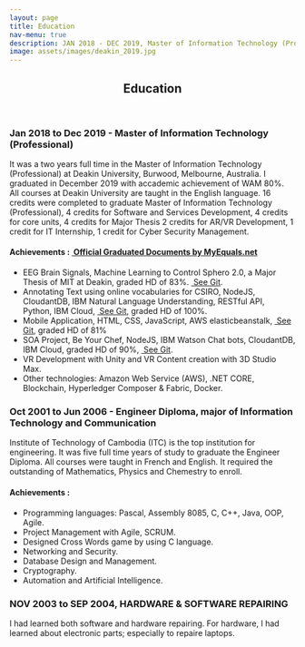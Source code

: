 ```yaml
---
layout: page
title: Education
nav-menu: true
description: JAN 2018 - DEC 2019, Master of Information Technology (Professional) at Deakin University, Melbourne, Australia. Major of Software and Services Development, Weighted Average Mark (WAM) 80%. <br/><br/> OCT 2001 - JUN 2006, Engineer Diploma, major of Information Technology and Communication, Institute of Technology of Cambodia. <br/><br/>NOV 2003 - SEP 2004, HARDWARE & SOFTWARE REPAIRING, NORTON UNIVERSITY, CAMBODIA.
image: assets/images/deakin_2019.jpg
---
```


<!-- Main -->
<div id="main" class="alt">

<!-- One -->
<section id="one">
	<div class="inner">
		<header class="major">
			<h1>Education</h1>
		</header>
	
<!-- Content -->

<h3>Jan 2018 to Dec 2019 - Master of Information Technology (Professional)</h3>
<p><span class="image left"><img src="{{ "assets/images/deakin_2019.jpg" | relative_url }}" alt="" /></span>It was a two years full time in the Master of Information Technology (Professional) at Deakin University, Burwood, Melbourne, Australia. I graduated in December 2019 with accademic achievement of WAM 80%. All courses at Deakin University are taught in the English language. 16 credits were completed to graduate Master of Information Technology (Professional), 4 credits for Software and Services Development, 4 credits for core units, 4 credits for Major Thesis 2 credits for AR/VR Development, 1 credit for IT Internship, 1 credit for Cyber Security Management.</p>


<h4>Achievements	: <a class='fa-graduate-cap' href='https://www.myequals.net/' target='_blank'>&nbsp;Official Graduated Documents by MyEquals.net</a></h4>
<ul class='alt'>
	<li>EEG Brain Signals, Machine Learning to Control Sphero 2.0, a Major Thesis of MIT at Deakin, graded HD of 83%. <a class='icon alt fa-github' href='https://github.com/sochan/insightsquero2' target='_blank'>&nbsp;See Git</a>.</li>	
	<li>Annotating Text using online vocabularies for CSIRO, NodeJS, CloudantDB, IBM Natural Language Understanding, RESTful API, Python, IBM Cloud, <a class='icon alt fa-github' href='https://github.com/sochan/CSIROAnnotatingText' target='_blank'>&nbsp;See Git</a>, graded HD of 100%.</li> 
	<li>Mobile Application, HTML, CSS, JavaScript, AWS elasticbeanstalk, <a class='icon alt fa-github' href='https://github.com/sochan/KidColourMobile' target='_blank'>&nbsp;See Git</a>, graded HD of 81%</li>
	<li>SOA Project, Be Your Chef, NodeJS, IBM Watson Chat bots, CloudantDB, IBM Cloud, graded HD of 90%, <a class='icon alt fa-github' href='https://github.com/sochan/CookingWatson' target='_blank'>&nbsp;See Git</a>.</li>
	<li>VR Development with Unity and VR Content creation with 3D Studio Max.</li>
	<li>Other technologies: Amazon Web Service (AWS), .NET CORE, Blockchain, Hyperledger Composer & Fabric, Docker.</li>
</ul>


<h3>Oct 2001 to Jun 2006 - Engineer Diploma, major of Information Technology and Communication</h3>
<p><span class="image right"><img src="{{ "assets/images/itc.jpg" | relative_url }}" alt="" /></span>Institute of Technology of Cambodia (ITC) is the top institution for engineering. It was five full time years of study to graduate the Engineer Diploma. All courses were taught in French and English. It required the outstanding of Mathematics, Physics and Chemestry to enroll.</p>
<h4>Achievements	: </h4>
<ul class='alt'>
<li>Programming languages: Pascal, Assembly 8085, C, C++, Java, OOP, Agile.</li>
<li>Project Management with Agile, SCRUM.</li>
<li>Designed Cross Words game by using C language.</li>
<li>Networking and Security.</li>
<li>Database Design and Management.</li>
<li>Cryptography.</li>
<li>Automation and Artificial Intelligence.</li>

</ul>

<h3>NOV 2003 to SEP 2004, HARDWARE & SOFTWARE REPAIRING</h3>
<p>I had learned both software and hardware repairing. For hardware, I had learned about electronic parts; especially to repaire laptops.</p>


</div>
